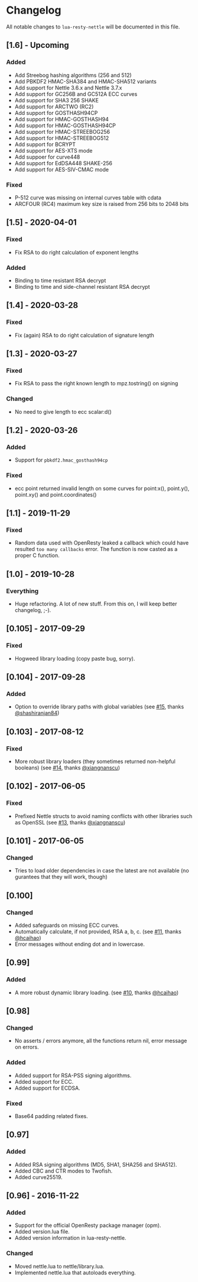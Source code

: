 # Changelog

All notable changes to `lua-resty-nettle` will be documented in this file.


## [1.6] - Upcoming
### Added
- Add Streebog hashing algorithms (256 and 512)
- Add PBKDF2 HMAC-SHA384 and HMAC-SHA512 variants
- Add support for Nettle 3.6.x and Nettle 3.7.x
- Add support for GC256B and GC512A ECC curves 
- Add support for SHA3 256 SHAKE
- Add support for ARCTWO (RC2)
- Add support for GOSTHASH94CP
- Add support for HMAC-GOSTHASH94
- Add support for HMAC-GOSTHASH94CP
- Add support for HMAC-STREEBOG256
- Add support for HMAC-STREEBOG512
- Add support for BCRYPT
- Add support for AES-XTS mode
- Add suppoer for curve448
- Add support for EdDSA448 SHAKE-256
- Add support for AES-SIV-CMAC mode
  
### Fixed
- P-512 curve was missing on internal curves table with cdata
- ARCFOUR (RC4) maximum key size is raised from 256 bits to 2048 bits


## [1.5] - 2020-04-01
### Fixed
- Fix RSA to do right calculation of exponent lengths

### Added
- Binding to time resistant RSA decrypt
- Binding to time and side-channel resistant RSA decrypt


## [1.4] - 2020-03-28
### Fixed
- Fix (again) RSA to do right calculation of signature length


## [1.3] - 2020-03-27
### Fixed
- Fix RSA to pass the right known length to mpz.tostring() on signing

### Changed
- No need to give length to ecc scalar:d()


## [1.2] - 2020-03-26
### Added
- Support for `pbkdf2.hmac_gosthash94cp`

### Fixed
- ecc point returned invalid length on some curves for point:x(),
  point.y(), point.xy() and point.coordinates()


## [1.1] - 2019-11-29
### Fixed
- Random data used with OpenResty leaked a callback which could have
  resulted `too many callbacks` error. The function is now casted as
  a proper C function.


## [1.0] - 2019-10-28
### Everything
- Huge refactoring. A lot of new stuff. From this on, I will keep better changelog, ;-).


## [0.105] - 2017-09-29
### Fixed
- Hogweed library loading (copy paste bug, sorry).


## [0.104] - 2017-09-28
### Added
- Option to override library paths with global variables
  (see [#15](https://github.com/bungle/lua-resty-nettle/pull/15),
     thanks [@shashiranjan84](https://github.com/shashiranjan84))


## [0.103] - 2017-08-12
### Fixed
- More robust library loaders (they sometimes returned non-helpful booleans)
  (see [#14](https://github.com/bungle/lua-resty-nettle/issues/14),
     thanks [@xiangnanscu](https://github.com/xiangnanscu))


## [0.102] - 2017-06-05
### Fixed
- Prefixed Nettle structs to avoid naming conflicts with other
  libraries such as OpenSSL
  (see [#13](https://github.com/bungle/lua-resty-nettle/issues/13),
   thanks [@xiangnanscu](https://github.com/xiangnanscu))


## [0.101] - 2017-06-05
### Changed
- Tries to load older dependencies in case the latest are not available
  (no gurantees that they will work, though)


## [0.100]
### Changed
- Added safeguards on missing ECC curves.
- Automatically calculate, if not provided, RSA a, b, c.
  (see [#11](https://github.com/bungle/lua-resty-nettle/issues/11),
   thanks [@hcaihao](https://github.com/hcaihao))
- Error messages without ending dot and in lowercase.


## [0.99]
### Added
- A more robust dynamic library loading.
  (see [#10](https://github.com/bungle/lua-resty-nettle/issues/10),
   thanks [@hcaihao](https://github.com/hcaihao))


## [0.98]
### Changed
- No asserts / errors anymore, all the functions return nil, error message
  on errors.
  
### Added  
- Added support for RSA-PSS signing algorithms.
- Added support for ECC.
- Added support for ECDSA.

### Fixed
- Base64 padding related fixes.


## [0.97] 
### Added
- Added RSA signing algorithms (MD5, SHA1, SHA256 and SHA512).
- Added CBC and CTR modes to Twofish.
- Added curve25519.


## [0.96] - 2016-11-22
### Added
- Support for the official OpenResty package manager (opm).
- Added version.lua file.
- Added version information in lua-resty-nettle.

### Changed
- Moved nettle.lua to nettle/library.lua.
- Implemented nettle.lua that autoloads everything.
